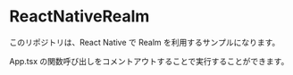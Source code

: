 # ReactNativeRealm

このリポジトリは、React Native で Realm を利用するサンプルになります。

App.tsx の関数呼び出しをコメントアウトすることで実行することができます。
